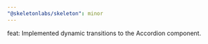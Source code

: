 ```yaml
---
"@skeletonlabs/skeleton": minor
---
```


feat: Implemented dynamic transitions to the Accordion component.

